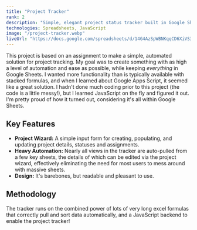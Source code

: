 ```yaml
---
title: "Project Tracker"
rank: 2
description: "Simple, elegant project status tracker built in Google Sheets with a JavaScript backend"
technologies: Spreadsheets, JavaScript
image: "/project-tracker.webp"
liveUrl: "https://docs.google.com/spreadsheets/d/14G4AzSpWBNKqqCD6XiVS3HtbTq3pjkh8ECfH0nHlG7o/edit?usp=sharing"
---
```


This project is based on an assignment to make a simple, automated solution for project tracking. My goal was to create something with as high a level of automation and ease as possible, while keeping _everything_ in Google Sheets. I wanted more functionality than is typically available with stacked formulas, and when I learned about Google Apps Script, it seemed like a great solution. I hadn't done much coding prior to this project (the code is a little messy!), but I learned JavaScript on the fly and figured it out. I'm pretty proud of how it turned out, considering it's all within Google Sheets.

## Key Features

*   **Project Wizard:** A simple input form for creating, populating, and updating project details, statuses and assignments.
*   **Heavy Automation:** Nearly all views in the tracker are auto-pulled from a few key sheets, the details of which can be edited via the project wizard, effectively eliminating the need for most users to mess around with massive sheets.
*   **Design:** It's barebones, but readable and pleasant to use.

## Methodology

The tracker runs on the combined power of lots of very long excel formulas that correctly pull and sort data automatically, and a JavaScript backend to enable the project tracker!